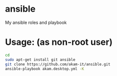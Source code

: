 # ansible
My ansible roles and playbook
# Usage: (as non-root user)
```bash
cd
sudo apt-get install git ansible
git clone https://github.com/akam-it/ansible.git
ansible-playbook akam.desktop.yml -K
```
